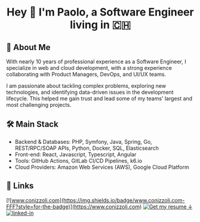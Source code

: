 <h1 align="center"> Hey 👋 I'm Paolo, a Software Engineer living in 🇨🇭<br/></h1> 

## 🚀 About Me

With nearly 10 years of professional experience as a Software Engineer, I specialize in web and cloud development, with a strong experience collaborating with Product Managers, DevOps, and UI/UX teams. 

I am passionate about tackling complex problems, exploring new technologies, and identifying data-driven issues in the development lifecycle. This helped me gain trust and lead some of my teams' largest and most challenging projects.

## 🛠️ Main Stack
* Backend & Databases: PHP, Symfony, Java, Spring, Go, REST/RPC/SOAP APIs, Python, Docker, SQL, Elasticsearch
* Front-end: React, Javascript, Typescript, Angular
* Tools: GitHub Actions, GitLab CI/CD Pipelines, k6.io
* Cloud Providers: Amazon Web Services (AWS), Google Cloud Platform

## 🔗 Links
[![www.conizzoli.com](https://img.shields.io/badge/www.conizzoli.com-FFF?style=for-the-badge)](https://www.conizzoli.com)
[![Get my resume ↓](https://img.shields.io/badge/Get%20my%20resume%20↓-FFF?style=for-the-badge)](https://www.conizzoli.com/resume/view)
[![linked-in](https://img.shields.io/badge/Linked_In-0077B5?style=for-the-badge&logo=LinkedIn&logoColor=white)](https://www.linkedin.com/in/paolo-conizzoli)
